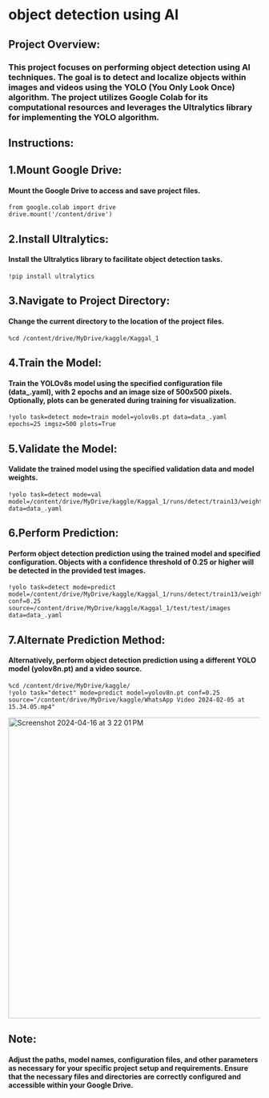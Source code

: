# object detection using AI

## Project Overview:
### This project focuses on performing object detection using AI techniques. The goal is to detect and localize objects within images and videos using the YOLO (You Only Look Once) algorithm. The project utilizes Google Colab for its computational resources and leverages the Ultralytics library for implementing the YOLO algorithm.

## Instructions:
## 1.Mount Google Drive: 
#### Mount the Google Drive to access and save project files.
```
from google.colab import drive
drive.mount('/content/drive')
```

## 2.Install Ultralytics: 
#### Install the Ultralytics library to facilitate object detection tasks.

```
!pip install ultralytics

```


## 3.Navigate to Project Directory: 
#### Change the current directory to the location of the project files.

```
%cd /content/drive/MyDrive/kaggle/Kaggal_1

```

## 4.Train the Model: 
#### Train the YOLOv8s model using the specified configuration file (data_.yaml), with 2 epochs and an image size of 500x500 pixels. Optionally, plots can be generated during training for visualization.

```
!yolo task=detect mode=train model=yolov8s.pt data=data_.yaml epochs=25 imgsz=500 plots=True

```

## 5.Validate the Model: 
#### Validate the trained model using the specified validation data and model weights.

```
!yolo task=detect mode=val model=/content/drive/MyDrive/kaggle/Kaggal_1/runs/detect/train13/weights/best.pt data=data_.yaml

```

## 6.Perform Prediction: 
#### Perform object detection prediction using the trained model and specified configuration. Objects with a confidence threshold of 0.25 or higher will be detected in the provided test images.

```
!yolo task=detect mode=predict model=/content/drive/MyDrive/kaggle/Kaggal_1/runs/detect/train13/weights/best.pt conf=0.25 source=/content/drive/MyDrive/kaggle/Kaggal_1/test/test/images data=data_.yaml

```

## 7.Alternate Prediction Method: 
#### Alternatively, perform object detection prediction using a different YOLO model (yolov8n.pt) and a video source.

```
%cd /content/drive/MyDrive/kaggle/
!yolo task="detect" mode=predict model=yolov8n.pt conf=0.25 source="/content/drive/MyDrive/kaggle/WhatsApp Video 2024-02-05 at 15.34.05.mp4"

```

<img width="601" alt="Screenshot 2024-04-16 at 3 22 01 PM" src="https://github.com/itixa/object_detection/assets/102657153/b5479364-48d7-4770-8780-d9718a11de41">

## Note: 
#### Adjust the paths, model names, configuration files, and other parameters as necessary for your specific project setup and requirements. Ensure that the necessary files and directories are correctly configured and accessible within your Google Drive.


